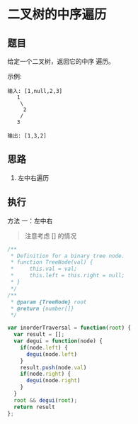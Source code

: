 # 二叉树的中序遍历

## 题目

给定一个二叉树，返回它的中序 遍历。

示例:

```
输入: [1,null,2,3]
   1
    \
     2
    /
   3

输出: [1,3,2]
```

## 思路

1. 左中右遍历

## 执行

方法 一：左中右

> 注意考虑 [] 的情况

```javascript
/**
 * Definition for a binary tree node.
 * function TreeNode(val) {
 *     this.val = val;
 *     this.left = this.right = null;
 * }
 */
/**
 * @param {TreeNode} root
 * @return {number[]}
 */

var inorderTraversal = function(root) {
  var result = [];
  var degui = function(node) {
    if(node.left) {
      degui(node.left)
    }
    result.push(node.val)
    if(node.right) {
      degui(node.right)
    }
  }
  root && degui(root);
  return result
};
```